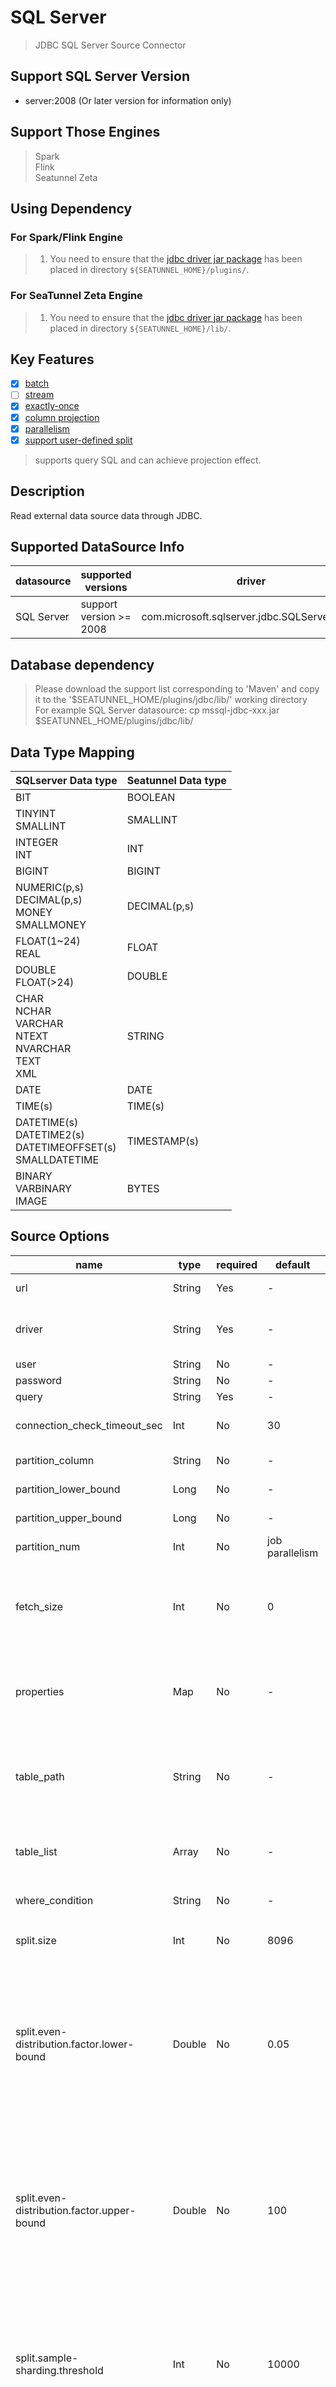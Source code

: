 # SQL Server

> JDBC SQL Server Source Connector

## Support SQL Server Version

- server:2008 (Or later version for information only)

## Support Those Engines

> Spark <br/>
> Flink <br/>
> Seatunnel Zeta <br/>

## Using Dependency

### For Spark/Flink Engine

> 1. You need to ensure that the [jdbc driver jar package](https://mvnrepository.com/artifact/com.microsoft.sqlserver/mssql-jdbc) has been placed in directory `${SEATUNNEL_HOME}/plugins/`.

### For SeaTunnel Zeta Engine

> 1. You need to ensure that the [jdbc driver jar package](https://mvnrepository.com/artifact/com.microsoft.sqlserver/mssql-jdbc) has been placed in directory `${SEATUNNEL_HOME}/lib/`.

## Key Features

- [x] [batch](../../concept/connector-v2-features.md)
- [ ] [stream](../../concept/connector-v2-features.md)
- [x] [exactly-once](../../concept/connector-v2-features.md)
- [x] [column projection](../../concept/connector-v2-features.md)
- [x] [parallelism](../../concept/connector-v2-features.md)
- [x] [support user-defined split](../../concept/connector-v2-features.md)

> supports query SQL and can achieve projection effect.

## Description

Read external data source data through JDBC.

## Supported DataSource Info

| datasource |   supported versions    |                    driver                    |               url               |                                       maven                                       |
|------------|-------------------------|----------------------------------------------|---------------------------------|-----------------------------------------------------------------------------------|
| SQL Server | support version >= 2008 | com.microsoft.sqlserver.jdbc.SQLServerDriver | jdbc:sqlserver://localhost:1433 | [Download](https://mvnrepository.com/artifact/com.microsoft.sqlserver/mssql-jdbc) |

## Database dependency

> Please download the support list corresponding to 'Maven' and copy it to the '$SEATUNNEL_HOME/plugins/jdbc/lib/' working directory<br/>
> For example SQL Server datasource: cp mssql-jdbc-xxx.jar $SEATUNNEL_HOME/plugins/jdbc/lib/

## Data Type Mapping

|                         SQLserver Data type                          | Seatunnel Data type |
|----------------------------------------------------------------------|---------------------|
| BIT                                                                  | BOOLEAN             |
| TINYINT<br/>SMALLINT                                                 | SMALLINT            |
| INTEGER<br/>INT                                                      | INT                 |
| BIGINT                                                               | BIGINT              |
| NUMERIC(p,s)<br/>DECIMAL(p,s)<br/>MONEY<br/>SMALLMONEY               | DECIMAL(p,s)        |
| FLOAT(1~24)<br/>REAL                                                 | FLOAT               |
| DOUBLE<br/>FLOAT(>24)                                                | DOUBLE              |
| CHAR<br/>NCHAR<br/>VARCHAR<br/>NTEXT<br/>NVARCHAR<br/>TEXT<br/>XML   | STRING              |
| DATE                                                                 | DATE                |
| TIME(s)                                                              | TIME(s)             |
| DATETIME(s)<br/>DATETIME2(s)<br/>DATETIMEOFFSET(s)<br/>SMALLDATETIME | TIMESTAMP(s)        |
| BINARY<br/>VARBINARY<br/>IMAGE                                       | BYTES               |

## Source Options

|                    name                    | type   | required | default         |                                                                                                                                                                                                                                                                                                     Description                                                                                                                                                                                                                                                                                                      |
|--------------------------------------------|--------|----------|-----------------|----------------------------------------------------------------------------------------------------------------------------------------------------------------------------------------------------------------------------------------------------------------------------------------------------------------------------------------------------------------------------------------------------------------------------------------------------------------------------------------------------------------------------------------------------------------------------------------------------------------------|
| url                                        | String | Yes      | -               | The URL of the JDBC connection. Refer to a case: jdbc:sqlserver://127.0.0.1:1434;database=TestDB                                                                                                                                                                                                                                                                                                                                                                                                                                                                                                                     |
| driver                                     | String | Yes      | -               | The jdbc class name used to connect to the remote data source,<br/> if you use SQLserver the value is `com.microsoft.sqlserver.jdbc.SQLServerDriver`.                                                                                                                                                                                                                                                                                                                                                                                                                                                                |
| user                                       | String | No       | -               | Connection instance user name                                                                                                                                                                                                                                                                                                                                                                                                                                                                                                                                                                                        |
| password                                   | String | No       | -               | Connection instance password                                                                                                                                                                                                                                                                                                                                                                                                                                                                                                                                                                                         |
| query                                      | String | Yes      | -               | Query statement                                                                                                                                                                                                                                                                                                                                                                                                                                                                                                                                                                                                      |
| connection_check_timeout_sec               | Int    | No       | 30              | The time in seconds to wait for the database operation used to validate the connection to complete                                                                                                                                                                                                                                                                                                                                                                                                                                                                                                                   |
| partition_column                           | String | No       | -               | The column name for parallelism's partition, only support numeric type.                                                                                                                                                                                                                                                                                                                                                                                                                                                                                                                                              |
| partition_lower_bound                      | Long   | No       | -               | The partition_column min value for scan, if not set SeaTunnel will query database get min value.                                                                                                                                                                                                                                                                                                                                                                                                                                                                                                                     |
| partition_upper_bound                      | Long   | No       | -               | The partition_column max value for scan, if not set SeaTunnel will query database get max value.                                                                                                                                                                                                                                                                                                                                                                                                                                                                                                                     |
| partition_num                              | Int    | No       | job parallelism | The number of partition count, only support positive integer. default value is job parallelism                                                                                                                                                                                                                                                                                                                                                                                                                                                                                                                       |
| fetch_size                                 | Int    | No       | 0               | For queries that return a large number of objects,you can configure<br/> the row fetch size used in the query toimprove performance by<br/> reducing the number database hits required to satisfy the selection criteria.<br/> Zero means use jdbc default value.                                                                                                                                                                                                                                                                                                                                                    |
| properties                                 | Map    | No       | -               | Additional connection configuration parameters,when properties and URL have the same parameters, the priority is determined by the <br/>specific implementation of the driver. For example, in MySQL, properties take precedence over the URL.                                                                                                                                                                                                                                                                                                                                                                       |
| table_path                                 | String | No       | -               | The path to the full path of table, you can use this configuration instead of `query`. <br/>examples: <br/>mysql: "testdb.table1" <br/>oracle: "test_schema.table1" <br/>sqlserver: "testdb.test_schema.table1" <br/>postgresql: "testdb.test_schema.table1"                                                                                                                                                                                                                                                                                                                                                         |
| table_list                                 | Array  | No       | -               | The list of tables to be read, you can use this configuration instead of `table_path` example: ```[{ table_path = "testdb.table1"}, {table_path = "testdb.table2", query = "select * id, name from testdb.table2"}]```                                                                                                                                                                                                                                                                                                                                                                                               |
| where_condition                            | String | No       | -               | Common row filter conditions for all tables/queries, must start with `where`. for example `where id > 100`                                                                                                                                                                                                                                                                                                                                                                                                                                                                                                           |
| split.size                                 | Int    | No       | 8096            | The split size (number of rows) of table, captured tables are split into multiple splits when read of table.                                                                                                                                                                                                                                                                                                                                                                                                                                                                                                         |
| split.even-distribution.factor.lower-bound | Double | No       | 0.05            | The lower bound of the chunk key distribution factor. This factor is used to determine whether the table data is evenly distributed. If the distribution factor is calculated to be greater than or equal to this lower bound (i.e., (MAX(id) - MIN(id) + 1) / row count), the table chunks would be optimized for even distribution. Otherwise, if the distribution factor is less, the table will be considered as unevenly distributed and the sampling-based sharding strategy will be used if the estimated shard count exceeds the value specified by `sample-sharding.threshold`. The default value is 0.05.  |
| split.even-distribution.factor.upper-bound | Double | No       | 100             | The upper bound of the chunk key distribution factor. This factor is used to determine whether the table data is evenly distributed. If the distribution factor is calculated to be less than or equal to this upper bound (i.e., (MAX(id) - MIN(id) + 1) / row count), the table chunks would be optimized for even distribution. Otherwise, if the distribution factor is greater, the table will be considered as unevenly distributed and the sampling-based sharding strategy will be used if the estimated shard count exceeds the value specified by `sample-sharding.threshold`. The default value is 100.0. |
| split.sample-sharding.threshold            | Int    | No       | 10000           | This configuration specifies the threshold of estimated shard count to trigger the sample sharding strategy. When the distribution factor is outside the bounds specified by `chunk-key.even-distribution.factor.upper-bound` and `chunk-key.even-distribution.factor.lower-bound`, and the estimated shard count (calculated as approximate row count / chunk size) exceeds this threshold, the sample sharding strategy will be used. This can help to handle large datasets more efficiently. The default value is 1000 shards.                                                                                   |
| split.inverse-sampling.rate                | Int    | No       | 1000            | The inverse of the sampling rate used in the sample sharding strategy. For example, if this value is set to 1000, it means a 1/1000 sampling rate is applied during the sampling process. This option provides flexibility in controlling the granularity of the sampling, thus affecting the final number of shards. It's especially useful when dealing with very large datasets where a lower sampling rate is preferred. The default value is 1000.                                                                                                                                                              |
| common-options                             |        | No       | -               | Source plugin common parameters, please refer to [Source Common Options](../source-common-options.md) for details                                                                                                                                                                                                                                                                                                                                                                                                                                                                                                    |

## Parallel Reader

The JDBC Source connector supports parallel reading of data from tables. SeaTunnel will use certain rules to split the data in the table, which will be handed over to readers for reading. The number of readers is determined by the `parallelism` option.

**Split Key Rules:**

1. If `partition_column` is not null, It will be used to calculate split. The column must in **Supported split data type**.
2. If `partition_column` is null, seatunnel will read the schema from table and get the Primary Key and Unique Index. If there are more than one column in Primary Key and Unique Index, The first column which in the **supported split data type** will be used to split data. For example, the table have Primary Key(nn guid, name varchar), because `guid` id not in **supported split data type**, so the column `name` will be used to split data.

**Supported split data type:**
* String
* Number(int, bigint, decimal, ...)
* Date

### Options Related To Split

#### split.size

How many rows in one split, captured tables are split into multiple splits when read of table.

#### split.even-distribution.factor.lower-bound

> Not recommended for use

The lower bound of the chunk key distribution factor. This factor is used to determine whether the table data is evenly distributed. If the distribution factor is calculated to be greater than or equal to this lower bound (i.e., (MAX(id) - MIN(id) + 1) / row count), the table chunks would be optimized for even distribution. Otherwise, if the distribution factor is less, the table will be considered as unevenly distributed and the sampling-based sharding strategy will be used if the estimated shard count exceeds the value specified by `sample-sharding.threshold`. The default value is 0.05.

#### split.even-distribution.factor.upper-bound

> Not recommended for use

The upper bound of the chunk key distribution factor. This factor is used to determine whether the table data is evenly distributed. If the distribution factor is calculated to be less than or equal to this upper bound (i.e., (MAX(id) - MIN(id) + 1) / row count), the table chunks would be optimized for even distribution. Otherwise, if the distribution factor is greater, the table will be considered as unevenly distributed and the sampling-based sharding strategy will be used if the estimated shard count exceeds the value specified by `sample-sharding.threshold`. The default value is 100.0.

#### split.sample-sharding.threshold

This configuration specifies the threshold of estimated shard count to trigger the sample sharding strategy. When the distribution factor is outside the bounds specified by `chunk-key.even-distribution.factor.upper-bound` and `chunk-key.even-distribution.factor.lower-bound`, and the estimated shard count (calculated as approximate row count / chunk size) exceeds this threshold, the sample sharding strategy will be used. This can help to handle large datasets more efficiently. The default value is 1000 shards.

#### split.inverse-sampling.rate

The inverse of the sampling rate used in the sample sharding strategy. For example, if this value is set to 1000, it means a 1/1000 sampling rate is applied during the sampling process. This option provides flexibility in controlling the granularity of the sampling, thus affecting the final number of shards. It's especially useful when dealing with very large datasets where a lower sampling rate is preferred. The default value is 1000.

#### partition_column [string]

The column name for split data.

#### partition_upper_bound [BigDecimal]

The partition_column max value for scan, if not set SeaTunnel will query database get max value.

#### partition_lower_bound [BigDecimal]

The partition_column min value for scan, if not set SeaTunnel will query database get min value.

#### partition_num [int]

> Not recommended for use, The correct approach is to control the number of split through `split.size`

How many splits do we need to split into, only support positive integer. default value is job parallelism.

## tips

> If the table can not be split(for example, table have no Primary Key or Unique Index, and `partition_column` is not set), it will run in single concurrency.
>
> Use `table_path` to replace `query` for single table reading. If you need to read multiple tables, use `table_list`.

## Task Example

### Simple:

> Simple single task to read the data table

```
# Defining the runtime environment
env {
  parallelism = 1
  job.mode = "BATCH"
}
source{
    Jdbc {
        driver = com.microsoft.sqlserver.jdbc.SQLServerDriver
        url = "jdbc:sqlserver://localhost:1433;databaseName=column_type_test"
        user = SA
        password = "Y.sa123456"
        query = "select * from full_types_jdbc"
    }
}

transform {
    # If you would like to get more information about how to configure seatunnel and see full list of transform plugins,
    # please go to https://seatunnel.apache.org/docs/transform-v2/sql
}

sink {
    Console {}
}
```

### Parallel:

> Read your query table in parallel with the shard field you configured and the shard data You can do this if you want to read the whole table

```
env {
  parallelism = 10
  job.mode = "BATCH"
}

source {
    Jdbc {
        driver = com.microsoft.sqlserver.jdbc.SQLServerDriver
        url = "jdbc:sqlserver://localhost:1433;databaseName=column_type_test"
        user = SA
        password = "Y.sa123456"
        # Define query logic as required
        query = "select * from full_types_jdbc"
        # Parallel sharding reads fields
        partition_column = "id"
        # Number of fragments
        partition_num = 10
    }
}

transform {
    # If you would like to get more information about how to configure seatunnel and see full list of transform plugins,
    # please go to https://seatunnel.apache.org/docs/transform-v2/sql
}

sink {
    Console {}
}

```

### Fragmented Parallel Read Simple:

> It is a shard that reads data in parallel fast

```
env {
  # You can set engine configuration here
  parallelism = 10
}

source {
  # This is a example source plugin **only for test and demonstrate the feature source plugin**
  Jdbc {
    driver = com.microsoft.sqlserver.jdbc.SQLServerDriver
    url = "jdbc:sqlserver://localhost:1433;databaseName=column_type_test"
    user = SA
    password = "Y.sa123456"
    query = "select * from column_type_test.dbo.full_types_jdbc"
    # Parallel sharding reads fields
    partition_column = "id"
    # Number of fragments
    partition_num = 10

  }
  # If you would like to get more information about how to configure seatunnel and see full list of source plugins,
  # please go to https://seatunnel.apache.org/docs/connector-v2/source/Jdbc
}


transform {
  # If you would like to get more information about how to configure seatunnel and see full list of transform plugins,
  # please go to https://seatunnel.apache.org/docs/transform-v2/sql
}

sink {
  Console {}
  # If you would like to get more information about how to configure seatunnel and see full list of sink plugins,
  # please go to https://seatunnel.apache.org/docs/connector-v2/sink/Jdbc
}
```

